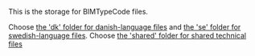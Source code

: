 This is the storage for BIMTypeCode files.

Choose [the 'dk' folder for danish-language files](https://github.com/bimtypecode/bimtypecode/tree/main/dk) and [the 'se' folder for swedish-language files](https://github.com/bimtypecode/bimtypecode/tree/main/se). Choose [the 'shared' folder for shared technical files](https://github.com/bimtypecode/bimtypecode/tree/main/shared)

